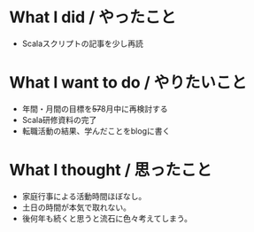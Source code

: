 # What I did / やったこと
- Scalaスクリプトの記事を少し再読

# What I want to do / やりたいこと
- 年間・月間の目標を~~57~~8月中に再検討する
- Scala研修資料の完了
- 転職活動の結果、学んだことをblogに書く

# What I thought / 思ったこと
- 家庭行事による活動時間ほぼなし。
- 土日の時間が本気で取れない。
- 後何年も続くと思うと流石に色々考えてしまう。
